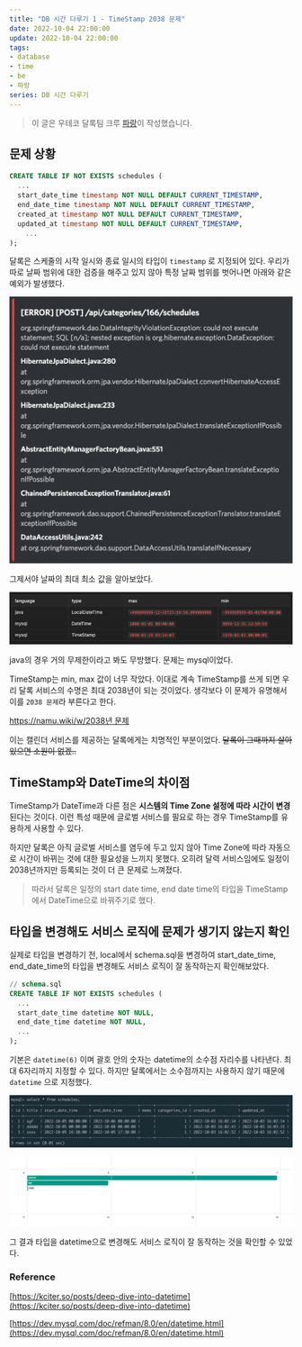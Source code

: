 ```yaml
---
title: "DB 시간 다루기 1 - TimeStamp 2038 문제"
date: 2022-10-04 22:00:00
update: 2022-10-04 22:00:00
tags:
- database
- time
- be
- 파랑
series: DB 시간 다루기
---
```


> 이 글은 우테코 달록팀 크루 [파랑](https://github.com/summerlunaa)이 작성했습니다.

## 문제 상황

```sql
CREATE TABLE IF NOT EXISTS schedules (
  ...
  start_date_time timestamp NOT NULL DEFAULT CURRENT_TIMESTAMP,
  end_date_time timestamp NOT NULL DEFAULT CURRENT_TIMESTAMP,
  created_at timestamp NOT NULL DEFAULT CURRENT_TIMESTAMP,
  updated_at timestamp NOT NULL DEFAULT CURRENT_TIMESTAMP,
	...
);
```

달록은 스케줄의 시작 일시와 종료 일시의 타입이 `timestamp` 로 지정되어 있다. 우리가 따로 날짜 범위에 대한 검증을 해주고 있지 않아 특정 날짜 범위를 벗어나면 아래와 같은 예외가 발생했다.

![DataIntegrityViolationException 발생](error.png)

그제서야 날짜의 최대 최소 값을 알아보았다.

![표](datetime.png)

java의 경우 거의 무제한이라고 봐도 무방했다. 문제는 mysql이었다.

TimeStamp는 min, max 값이 너무 작았다. 이대로 계속 TimeStamp를 쓰게 되면 우리 달록 서비스의 수명은 최대 2038년이 되는 것이었다. 생각보다 이 문제가 유명해서 이를 `2038 문제`라 부른다고 한다.

[https://namu.wiki/w/2038년 문제](https://namu.wiki/w/2038%EB%85%84%20%EB%AC%B8%EC%A0%9C)

이는 캘린더 서비스를 제공하는 달록에게는 치명적인 부분이었다. ~~달록이 그때까지 살아 있으면 소원이 없겠..~~

## TimeStamp와 DateTime의 차이점

TimeStamp가 DateTime과 다른 점은 **시스템의 Time Zone 설정에 따라 시간이 변경**된다는 것이다. 이런 특성 때문에 글로벌 서비스를 필요로 하는 경우 TimeStamp를 유용하게 사용할 수 있다.

하지만 달록은 아직 글로벌 서비스를 염두에 두고 있지 않아 Time Zone에 따라 자동으로 시간이 바뀌는 것에 대한 필요성을 느끼지 못했다. 오히려 달력 서비스임에도 일정이 2038년까지만 등록되는 것이 더 큰 문제로 느껴졌다.

> 따라서 달록은 일정의 start date time, end date time의 타입을 TimeStamp에서 DateTime으로 바꿔주기로 했다.

## 타입을 변경해도 서비스 로직에 문제가 생기지 않는지 확인

실제로 타입을 변경하기 전, local에서 schema.sql을 변경하여 start_date_time, end_date_time의 타입을 변경해도 서비스 로직이 잘 동작하는지 확인해보았다.

```sql
// schema.sql
CREATE TABLE IF NOT EXISTS schedules (
  ...
  start_date_time datetime NOT NULL,
  end_date_time datetime NOT NULL,
  ...
);
```

기본은 `datetime(6)` 이며 괄호 안의 숫자는 datetime의 소수점 자리수를 나타낸다. 최대 6자리까지 지정할 수 있다. 하지만 달록에서는 소수점까지는 사용하지 않기 때문에 `datetime` 으로 지정했다.

![mysql capture](select_schedules.png)

![dallg_capture](dallog.png)

그 결과 타입을 datetime으로 변경해도 서비스 로직이 잘 동작하는 것을 확인할 수 있었다.

### Reference

[https://kciter.so/posts/deep-dive-into-datetime](https://kciter.so/posts/deep-dive-into-datetime)

[https://dev.mysql.com/doc/refman/8.0/en/datetime.html](https://dev.mysql.com/doc/refman/8.0/en/datetime.html)
